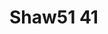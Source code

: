 <a name="material" />

# Shaw51 41
<script type="application/ld+json">
  {
    "@context": "https://schema.org/",
    "@type": "ChemicalSubstance",
    "http://purl.org/dc/terms/conformsTo":
      {
        "@type": "CreativeWork",
        "@id": "https://bioschemas.org/profiles/ChemicalSubstance/0.4-RELEASE/"
      },
    "@id": "https://egonw.github.io/nanowiki/nanowiki71.html#material",
    "name": "Shaw51 41",
    "sameAs": "http://127.0.0.1/mediawiki/index.php/Special:URIResolver/Shaw51_41"
  }
</script>

